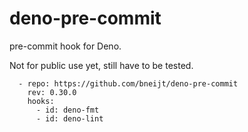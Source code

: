 # deno-pre-commit

pre-commit hook for Deno.

Not for public use yet, still have to be tested.

```
  - repo: https://github.com/bneijt/deno-pre-commit
    rev: 0.30.0
    hooks:
      - id: deno-fmt
      - id: deno-lint
```
